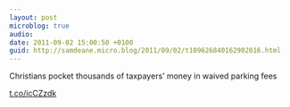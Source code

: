 ```yaml
---
layout: post
microblog: true
audio: 
date: 2011-09-02 15:00:50 +0100
guid: http://samdeane.micro.blog/2011/09/02/t109626840162902016.html
---
```

Christians pocket thousands of taxpayers’ money in waived parking fees

[t.co/icCZzdk](http://t.co/icCZzdk)
